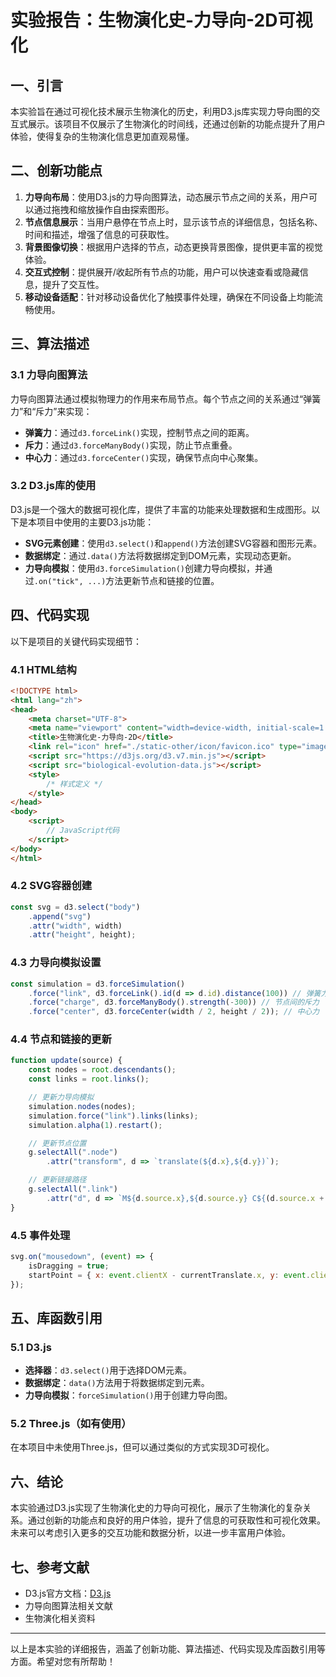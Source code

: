 # 实验报告：生物演化史-力导向-2D可视化

## 一、引言

本实验旨在通过可视化技术展示生物演化的历史，利用D3.js库实现力导向图的交互式展示。该项目不仅展示了生物演化的时间线，还通过创新的功能点提升了用户体验，使得复杂的生物演化信息更加直观易懂。

## 二、创新功能点

1. **力导向布局**：使用D3.js的力导向图算法，动态展示节点之间的关系，用户可以通过拖拽和缩放操作自由探索图形。
2. **节点信息展示**：当用户悬停在节点上时，显示该节点的详细信息，包括名称、时间和描述，增强了信息的可获取性。
3. **背景图像切换**：根据用户选择的节点，动态更换背景图像，提供更丰富的视觉体验。
4. **交互式控制**：提供展开/收起所有节点的功能，用户可以快速查看或隐藏信息，提升了交互性。
5. **移动设备适配**：针对移动设备优化了触摸事件处理，确保在不同设备上均能流畅使用。

## 三、算法描述

### 3.1 力导向图算法

力导向图算法通过模拟物理力的作用来布局节点。每个节点之间的关系通过“弹簧力”和“斥力”来实现：

- **弹簧力**：通过`d3.forceLink()`实现，控制节点之间的距离。
- **斥力**：通过`d3.forceManyBody()`实现，防止节点重叠。
- **中心力**：通过`d3.forceCenter()`实现，确保节点向中心聚集。

### 3.2 D3.js库的使用

D3.js是一个强大的数据可视化库，提供了丰富的功能来处理数据和生成图形。以下是本项目中使用的主要D3.js功能：

- **SVG元素创建**：使用`d3.select()`和`append()`方法创建SVG容器和图形元素。
- **数据绑定**：通过`.data()`方法将数据绑定到DOM元素，实现动态更新。
- **力导向模拟**：使用`d3.forceSimulation()`创建力导向模拟，并通过`.on("tick", ...)`方法更新节点和链接的位置。

## 四、代码实现

以下是项目的关键代码实现细节：

### 4.1 HTML结构

```html
<!DOCTYPE html>
<html lang="zh">
<head>
    <meta charset="UTF-8">
    <meta name="viewport" content="width=device-width, initial-scale=1.0">
    <title>生物演化史-力导向-2D</title>
    <link rel="icon" href="./static-other/icon/favicon.ico" type="image/x-icon">
    <script src="https://d3js.org/d3.v7.min.js"></script>
    <script src="biological-evolution-data.js"></script>
    <style>
        /* 样式定义 */
    </style>
</head>
<body>
    <script>
        // JavaScript代码
    </script>
</body>
</html>
```

### 4.2 SVG容器创建

```javascript
const svg = d3.select("body")
    .append("svg")
    .attr("width", width)
    .attr("height", height);
```

### 4.3 力导向模拟设置

```javascript
const simulation = d3.forceSimulation()
    .force("link", d3.forceLink().id(d => d.id).distance(100)) // 弹簧力
    .force("charge", d3.forceManyBody().strength(-300)) // 节点间的斥力
    .force("center", d3.forceCenter(width / 2, height / 2)); // 中心力
```

### 4.4 节点和链接的更新

```javascript
function update(source) {
    const nodes = root.descendants();
    const links = root.links();

    // 更新力导向模拟
    simulation.nodes(nodes);
    simulation.force("link").links(links);
    simulation.alpha(1).restart();

    // 更新节点位置
    g.selectAll(".node")
        .attr("transform", d => `translate(${d.x},${d.y})`);

    // 更新链接路径
    g.selectAll(".link")
        .attr("d", d => `M${d.source.x},${d.source.y} C${(d.source.x + d.target.x) / 2},${d.source.y} ${(d.source.x + d.target.x) / 2},${d.target.y} ${d.target.x},${d.target.y}`);
}
```

### 4.5 事件处理

```javascript
svg.on("mousedown", (event) => {
    isDragging = true;
    startPoint = { x: event.clientX - currentTranslate.x, y: event.clientY - currentTranslate.y };
});
```

## 五、库函数引用

### 5.1 D3.js

- **选择器**：`d3.select()`用于选择DOM元素。
- **数据绑定**：`data()`方法用于将数据绑定到元素。
- **力导向模拟**：`forceSimulation()`用于创建力导向图。

### 5.2 Three.js（如有使用）

在本项目中未使用Three.js，但可以通过类似的方式实现3D可视化。

## 六、结论

本实验通过D3.js实现了生物演化史的力导向可视化，展示了生物演化的复杂关系。通过创新的功能点和良好的用户体验，提升了信息的可获取性和可视化效果。未来可以考虑引入更多的交互功能和数据分析，以进一步丰富用户体验。

## 七、参考文献

- D3.js官方文档：[D3.js](https://d3js.org/)
- 力导向图算法相关文献
- 生物演化相关资料

---

以上是本实验的详细报告，涵盖了创新功能、算法描述、代码实现及库函数引用等方面。希望对您有所帮助！
